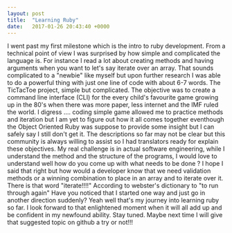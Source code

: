 ```yaml
---
layout: post
title:  "Learning Ruby"
date:   2017-01-26 20:43:40 +0000
---
```



I went past my first milestone which is the intro to ruby development. From a technical point of view I was surprised by how simple and complicated the language is. For instance I read a lot about creating methods and having arguments when you want to let's say iterate over an array. That sounds complicated to a "newbie" like myself but upon further research I was able to do a powerful thing with just one line of code with about 6-7 words.
The TicTacToe project,  simple but complicated. The objective was to create a command line interface (CLI) for the every child's favourite game growing up in the 80's when there was more paper, less internet and the IMF ruled the world. I digress .... coding simple game allowed me to practice methods and iteration but I am yet to figure out how it all comes together eventhough the Object Oriented Ruby was suppose to provide some insight but I can safely say I still don't get it.
The descriptions so far may not be clear but this community is always willing to assist so I had translators ready for explain these objectives. My real challenge is in actual software engineering, while I understand the method and the structure of the programs,  I would love to understand well how do you come up with what needs to be done ? I hope I said that right but how would a developer know that we need validation methods or a winning combination to place in an array and to iterate over it. There is that word "iterate!!!!" According to webster's dictionary to "to run through again"
Have you noticed that I started one way and just go in another direction suddenly? Yeah well that's my journey into learning ruby so far. 
I look forward to that enlightened moment when it will all add up and be confident in my newfound ability. Stay tuned. Maybe next time I will give that suggested topic on github a try or not!!!
